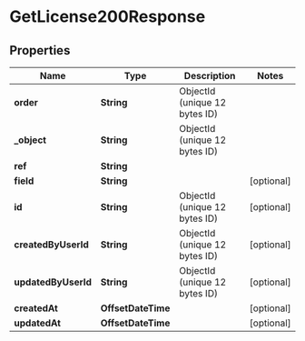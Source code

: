

# GetLicense200Response


## Properties

| Name | Type | Description | Notes |
|------------ | ------------- | ------------- | -------------|
|**order** | **String** | ObjectId (unique 12 bytes ID) |  |
|**_object** | **String** | ObjectId (unique 12 bytes ID) |  |
|**ref** | **String** |  |  |
|**field** | **String** |  |  [optional] |
|**id** | **String** | ObjectId (unique 12 bytes ID) |  [optional] |
|**createdByUserId** | **String** | ObjectId (unique 12 bytes ID) |  [optional] |
|**updatedByUserId** | **String** | ObjectId (unique 12 bytes ID) |  [optional] |
|**createdAt** | **OffsetDateTime** |  |  [optional] |
|**updatedAt** | **OffsetDateTime** |  |  [optional] |



